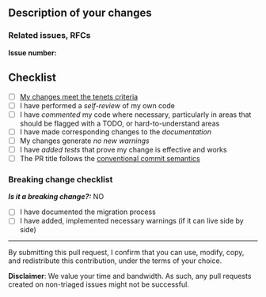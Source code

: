 <!--- 
Instructions:
1. Make sure you follow our Contributing Guidelines: https://github.com/awslabs/aws-lambda-powertools-typescript/blob/main/CONTRIBUTING.md
2. Please follow the template, and do not remove any section/item. If something is not applicable leave it empty, but leave it in the PR. 
3. -->

## Description of your changes

<!---
Include here a summary of the change.

Please include also relevant motivation and context.

Add any applicable code snippets, links, screenshots, or other resources
that can help us verify your changes.
-->

### Related issues, RFCs

<!--- 
Add here the number (i.e. #42) to the Github Issue or RFC that is related to this PR.

Don't include any other text, otherwise the Github Issue will not be detected.

Example: 
**Issue number:** #42
-->
**Issue number:** 
<!--- Note: If no issue is present the PR might get blocked and not be reviewed. -->

## Checklist

- [ ] [My changes meet the tenets criteria](https://awslabs.github.io/aws-lambda-powertools-typescript/#tenets)
- [ ] I have performed a *self-review* of my own code
- [ ] I have *commented* my code where necessary, particularly in areas that should be flagged with a TODO, or hard-to-understand areas
- [ ] I have made corresponding changes to the *documentation*
- [ ] My changes generate *no new warnings*
- [ ] I have *added tests* that prove my change is effective and works
- [ ] The PR title follows the [conventional commit semantics](https://github.com/awslabs/aws-lambda-powertools-typescript/blob/main/.github/semantic.yml#L2)

### Breaking change checklist

***Is it a breaking change?:*** NO

- [ ] I have documented the migration process
- [ ] I have added, implemented necessary warnings (if it can live side by side)

---

By submitting this pull request, I confirm that you can use, modify, copy, and redistribute this contribution, under the terms of your choice.

**Disclaimer**: We value your time and bandwidth. As such, any pull requests created on non-triaged issues might not be successful.